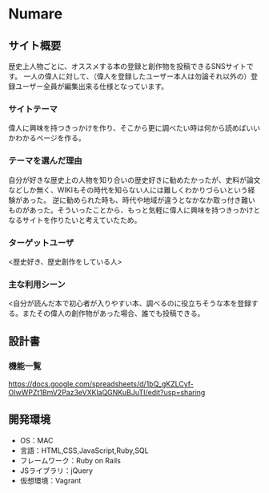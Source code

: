 # Numare

## サイト概要
歴史上人物ごとに、オススメする本の登録と創作物を投稿できるSNSサイトです。
一人の偉人に対して、（偉人を登録したユーザー本人は勿論それ以外の）登録ユーザー全員が編集出来る仕様となっています。

### サイトテーマ
偉人に興味を持つきっかけを作り、そこから更に調べたい時は何から読めばいいかわかるページを作る。

### テーマを選んだ理由
自分が好きな歴史上の人物を知り合いの歴史好きに勧めたかったが、史料が論文などしか無く、WIKIもその時代を知らない人には難しくわかりづらいという経験があった。
逆に勧められた時も、時代や地域が違うとなかなか取っ付き難いものがあった。そういったことから、もっと気軽に偉人に興味を持つきっかけとなるサイトを作りたいと考えていたため。

### ターゲットユーザ
<歴史好き、歴史創作をしている人>

### 主な利用シーン
<自分が読んだ本で初心者が入りやすい本、調べるのに役立ちそうな本を登録する。またその偉人の創作物があった場合、誰でも投稿できる。

## 設計書

### 機能一覧
https://docs.google.com/spreadsheets/d/1bQ_gKZLCyf-OIwWPZt1BmV2Paz3eVXKlaQGNKuBJuTI/edit?usp=sharing
## 開発環境
- OS：MAC
- 言語：HTML,CSS,JavaScript,Ruby,SQL
- フレームワーク：Ruby on Rails
- JSライブラリ：jQuery
- 仮想環境：Vagrant
